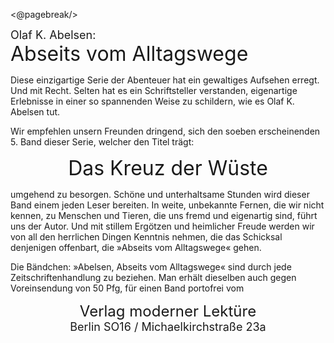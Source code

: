 <@pagebreak/>

<div style="font-size: large;">Olaf K. Abelsen:</div>
<div style="font-size: xx-large;">Abseits vom Alltagswege</div>

Diese einzigartige Serie der Abenteuer hat ein
gewaltiges Aufsehen erregt. Und mit Recht. Selten
hat es ein Schriftsteller verstanden, eigenartige Erlebnisse
in einer so spannenden Weise zu schildern,
wie es Olaf K. Abelsen tut.

Wir empfehlen unsern Freunden dringend, sich
den soeben erscheinenden 5. Band dieser Serie,
welcher den Titel trägt:

<div style="font-size: xx-large; text-align: center;">Das Kreuz der Wüste</div>

umgehend zu besorgen. Schöne und unterhaltsame
Stunden wird dieser Band einem jeden Leser bereiten.
In weite, unbekannte Fernen, die wir nicht kennen,
zu Menschen und Tieren, die uns fremd und eigenartig
sind, führt uns der Autor. Und mit stillem
Ergötzen und heimlicher Freude werden wir von
all den herrlichen Dingen Kenntnis nehmen, die
das Schicksal denjenigen offenbart, die »Abseits vom
Alltagswege« gehen.

Die Bändchen: »Abelsen, Abseits vom Alltagswege«
sind durch jede Zeitschriftenhandlung zu
beziehen. Man erhält dieselben auch gegen Voreinsendung
von 50 Pfg, für einen Band portofrei vom
<div style="font-size: x-large; text-align: center;">Verlag moderner Lektüre</div>
<div style="font-size: large; text-align: center;">Berlin SO16 / Michaelkirchstraße 23a</div>

